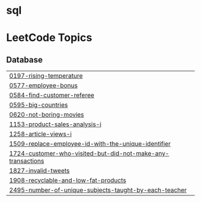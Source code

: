 # sql
<!---LeetCode Topics Start-->
# LeetCode Topics
## Database
|  |
| ------- |
| [0197-rising-temperature](https://github.com/AruneshTiwari/sql/tree/master/0197-rising-temperature) |
| [0577-employee-bonus](https://github.com/AruneshTiwari/sql/tree/master/0577-employee-bonus) |
| [0584-find-customer-referee](https://github.com/AruneshTiwari/sql/tree/master/0584-find-customer-referee) |
| [0595-big-countries](https://github.com/AruneshTiwari/sql/tree/master/0595-big-countries) |
| [0620-not-boring-movies](https://github.com/AruneshTiwari/sql/tree/master/0620-not-boring-movies) |
| [1153-product-sales-analysis-i](https://github.com/AruneshTiwari/sql/tree/master/1153-product-sales-analysis-i) |
| [1258-article-views-i](https://github.com/AruneshTiwari/sql/tree/master/1258-article-views-i) |
| [1509-replace-employee-id-with-the-unique-identifier](https://github.com/AruneshTiwari/sql/tree/master/1509-replace-employee-id-with-the-unique-identifier) |
| [1724-customer-who-visited-but-did-not-make-any-transactions](https://github.com/AruneshTiwari/sql/tree/master/1724-customer-who-visited-but-did-not-make-any-transactions) |
| [1827-invalid-tweets](https://github.com/AruneshTiwari/sql/tree/master/1827-invalid-tweets) |
| [1908-recyclable-and-low-fat-products](https://github.com/AruneshTiwari/sql/tree/master/1908-recyclable-and-low-fat-products) |
| [2495-number-of-unique-subjects-taught-by-each-teacher](https://github.com/AruneshTiwari/sql/tree/master/2495-number-of-unique-subjects-taught-by-each-teacher) |
<!---LeetCode Topics End-->